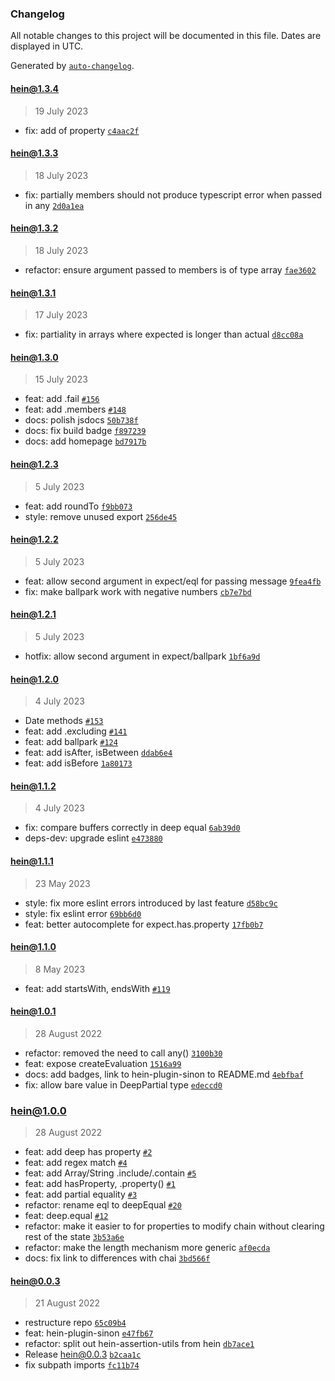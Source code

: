 ### Changelog

All notable changes to this project will be documented in this file. Dates are displayed in UTC.

Generated by [`auto-changelog`](https://github.com/CookPete/auto-changelog).

#### [hein@1.3.4](https://github.com/KristjanTammekivi/hein/compare/hein@1.3.3...hein@1.3.4)

> 19 July 2023

- fix: add of property [`c4aac2f`](https://github.com/KristjanTammekivi/hein/commit/c4aac2f148205e9acfffa5043abb1f991233e9de)

#### [hein@1.3.3](https://github.com/KristjanTammekivi/hein/compare/hein@1.3.2...hein@1.3.3)

> 18 July 2023

- fix: partially members should not produce typescript error when passed in any [`2d0a1ea`](https://github.com/KristjanTammekivi/hein/commit/2d0a1eacc9f6feeb6708532a2f12c07ba00e0ee0)

#### [hein@1.3.2](https://github.com/KristjanTammekivi/hein/compare/hein@1.3.1...hein@1.3.2)

> 18 July 2023

- refactor: ensure argument passed to members is of type array [`fae3602`](https://github.com/KristjanTammekivi/hein/commit/fae3602cc20511120f25ad20c6633a159fe11991)

#### [hein@1.3.1](https://github.com/KristjanTammekivi/hein/compare/hein@1.3.0...hein@1.3.1)

> 17 July 2023

- fix: partiality in arrays where expected is longer than actual [`d8cc08a`](https://github.com/KristjanTammekivi/hein/commit/d8cc08a3c307629f6020a282232f828cafeddd5d)

#### [hein@1.3.0](https://github.com/KristjanTammekivi/hein/compare/hein@1.2.3...hein@1.3.0)

> 15 July 2023

- feat: add .fail [`#156`](https://github.com/KristjanTammekivi/hein/issues/156)
- feat: add .members [`#148`](https://github.com/KristjanTammekivi/hein/issues/148)
- docs: polish jsdocs [`50b738f`](https://github.com/KristjanTammekivi/hein/commit/50b738f80768df1ec47d347de114818426b10a81)
- docs: fix build badge [`f897239`](https://github.com/KristjanTammekivi/hein/commit/f897239806aad8f21cf0845a95e60c9c64e45892)
- docs: add homepage [`bd7917b`](https://github.com/KristjanTammekivi/hein/commit/bd7917b65bf68a71e73afe90e9ea855c2e1c0baf)

#### [hein@1.2.3](https://github.com/KristjanTammekivi/hein/compare/hein@1.2.2...hein@1.2.3)

> 5 July 2023

- feat: add roundTo [`f9bb073`](https://github.com/KristjanTammekivi/hein/commit/f9bb0739b798861e506311a3ba55eb4fd3ac5920)
- style: remove unused export [`256de45`](https://github.com/KristjanTammekivi/hein/commit/256de455ce7eeff35049d72bc80043db06a68f0c)

#### [hein@1.2.2](https://github.com/KristjanTammekivi/hein/compare/hein@1.2.1...hein@1.2.2)

> 5 July 2023

- feat: allow second argument in expect/eql for passing message [`9fea4fb`](https://github.com/KristjanTammekivi/hein/commit/9fea4fb747fa3bacfa2807ba302ec0471247aefa)
- fix: make ballpark work with negative numbers [`cb7e7bd`](https://github.com/KristjanTammekivi/hein/commit/cb7e7bd6e5733736cbceac82b07cd2a5eb998271)

#### [hein@1.2.1](https://github.com/KristjanTammekivi/hein/compare/hein@1.2.0...hein@1.2.1)

> 5 July 2023

- hotfix: allow second argument in expect/ballpark [`1bf6a9d`](https://github.com/KristjanTammekivi/hein/commit/1bf6a9dffe4ad86cfd4ce74b845dedb71e3eaaf1)

#### [hein@1.2.0](https://github.com/KristjanTammekivi/hein/compare/hein@1.1.2...hein@1.2.0)

> 4 July 2023

- Date methods [`#153`](https://github.com/KristjanTammekivi/hein/pull/153)
- feat: add .excluding [`#141`](https://github.com/KristjanTammekivi/hein/issues/141)
- feat: add ballpark [`#124`](https://github.com/KristjanTammekivi/hein/issues/124)
- feat: add isAfter, isBetween [`ddab6e4`](https://github.com/KristjanTammekivi/hein/commit/ddab6e49fbae075f6b733b4b749bd4862c8e103b)
- feat: add isBefore [`1a80173`](https://github.com/KristjanTammekivi/hein/commit/1a80173ef7f032adb57bfee30f656989a2ac48e3)

#### [hein@1.1.2](https://github.com/KristjanTammekivi/hein/compare/hein@1.1.1...hein@1.1.2)

> 4 July 2023

- fix: compare buffers correctly in deep equal [`6ab39d0`](https://github.com/KristjanTammekivi/hein/commit/6ab39d068da758bbcc5c26641591ec9ae2dbf532)
- deps-dev: upgrade eslint [`e473880`](https://github.com/KristjanTammekivi/hein/commit/e4738807c40591ad4d6e923cad7a0e3c19cd2743)

#### [hein@1.1.1](https://github.com/KristjanTammekivi/hein/compare/hein@1.1.0...hein@1.1.1)

> 23 May 2023

- style: fix more eslint errors introduced by last feature [`d58bc9c`](https://github.com/KristjanTammekivi/hein/commit/d58bc9cdf1137c17130c69d622837a8670594a04)
- style: fix eslint error [`69bb6d0`](https://github.com/KristjanTammekivi/hein/commit/69bb6d0b237fd3cad8c3042ffbdadd91fd1e559c)
- feat: better autocomplete for expect.has.property [`17fb0b7`](https://github.com/KristjanTammekivi/hein/commit/17fb0b7ffceec94e20bedef66cf3f6884e43b53b)

#### [hein@1.1.0](https://github.com/KristjanTammekivi/hein/compare/hein@1.0.1...hein@1.1.0)

> 8 May 2023

- feat: add startsWith, endsWith [`#119`](https://github.com/KristjanTammekivi/hein/issues/119)

#### [hein@1.0.1](https://github.com/KristjanTammekivi/hein/compare/hein@1.0.0...hein@1.0.1)

> 28 August 2022

- refactor: removed the need to call any() [`3100b30`](https://github.com/KristjanTammekivi/hein/commit/3100b306c35edb503a3902ebc5f67321a2734c76)
- feat: expose createEvaluation [`1516a99`](https://github.com/KristjanTammekivi/hein/commit/1516a99969a230d285d714ef7a27d548f2b3d4a7)
- docs: add badges, link to hein-plugin-sinon to README.md [`4ebfbaf`](https://github.com/KristjanTammekivi/hein/commit/4ebfbafee5cfdeefcf41ec02a5f4d3abe9e43de3)
- fix: allow bare value in DeepPartial type [`edeccd0`](https://github.com/KristjanTammekivi/hein/commit/edeccd0f3639ccb69b1b5601ce5702c5b02b3399)

### [hein@1.0.0](https://github.com/KristjanTammekivi/hein/compare/hein@0.0.3...hein@1.0.0)

> 28 August 2022

- feat: add deep has property [`#2`](https://github.com/KristjanTammekivi/hein/issues/2)
- feat: add regex match [`#4`](https://github.com/KristjanTammekivi/hein/issues/4)
- feat: add Array/String .include/.contain [`#5`](https://github.com/KristjanTammekivi/hein/issues/5)
- feat: add hasProperty, .property() [`#1`](https://github.com/KristjanTammekivi/hein/issues/1)
- feat: add partial equality [`#3`](https://github.com/KristjanTammekivi/hein/issues/3)
- refactor: rename eql to deepEqual [`#20`](https://github.com/KristjanTammekivi/hein/issues/20)
- feat: deep.equal [`#12`](https://github.com/KristjanTammekivi/hein/issues/12)
- refactor: make it easier to for properties to modify chain without clearing rest of the state [`3b53a6e`](https://github.com/KristjanTammekivi/hein/commit/3b53a6ebd379d7802ea688b61a9951678a20ac45)
- refactor: make the length mechanism more generic [`af0ecda`](https://github.com/KristjanTammekivi/hein/commit/af0ecdadd7a6daddd407240cd4baca7b15846af0)
- docs: fix link to differences with chai [`3bd566f`](https://github.com/KristjanTammekivi/hein/commit/3bd566f01cfc1f5fecee57a5e38a0412b113feda)

#### hein@0.0.3

> 21 August 2022

- restructure repo [`65c09b4`](https://github.com/KristjanTammekivi/hein/commit/65c09b4aa69d954cf1d3b0ab84af94bf4823018b)
- feat: hein-plugin-sinon [`e47fb67`](https://github.com/KristjanTammekivi/hein/commit/e47fb671b52f432fa0e1e3b6cc90b4b6682cbe4a)
- refactor: split out hein-assertion-utils from hein [`db7ace1`](https://github.com/KristjanTammekivi/hein/commit/db7ace19e16f2a982e53a3892577b0cdcf7da3b6)
- Release hein@0.0.3 [`b2caa1c`](https://github.com/KristjanTammekivi/hein/commit/b2caa1ccd0b8c8e318404ffc7ad1f0638c8c326a)
- fix subpath imports [`fc11b74`](https://github.com/KristjanTammekivi/hein/commit/fc11b7431274be424d8e3208d3309766d227296c)
